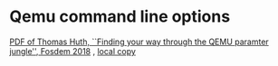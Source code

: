Qemu command line options
=========================

[PDF of Thomas Huth, ``Finding your way through the QEMU paramter jungle'', Fosdem 2018](https://fosdem.org/2018/schedule/event/vai_qemu_jungle/attachments/slides/2539/export/events/attachments/vai_qemu_jungle/slides/2539/qemu_cli_jungle.pdf) , [local copy](qemu_cli_jungle.pdf)
